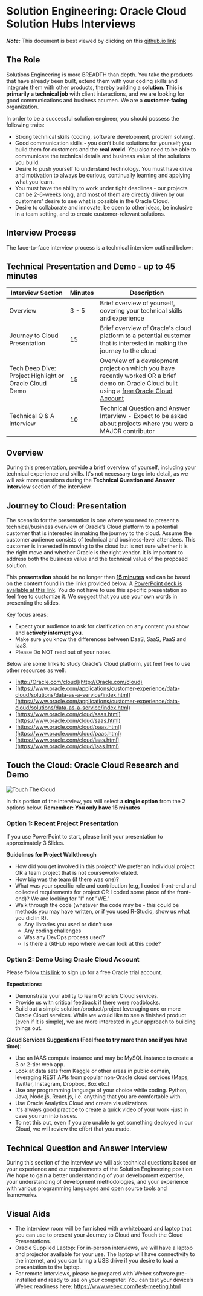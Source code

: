 # Solution Engineering: Oracle Cloud Solution Hubs Interviews

***Note:*** This document is best viewed by clicking on this [github.io link](https://ksantosh464.github.io/Solution-Engineering/articles/solution-engineering-natd/index.html)


## The Role
Solutions Engineering is more BREADTH than depth. You take the products that have already been built, extend them with your coding skills and integrate them with other products, thereby building a **solution**. **This is primarily a technical job** with client interactions, and we are looking for good communications and business acumen. We are a **customer-facing** organization.

In order to be a successful solution engineer, you should possess the following traits:
* Strong technical skills (coding, software development, problem solving).
* Good communication skills - you don’t build solutions for yourself; you build them for customers and the **real world**. You also need to be able to communicate the technical details and business value of the solutions you build.
* Desire to push yourself to understand technology. You must have drive and motivation to always be curious, continually learning and applying what you learn.
* You must have the ability to work under tight deadlines - our projects can be 2-6-weeks long, and most of them are directly driven by our customers' desire to see what is possible in the Oracle Cloud.
* Desire to collaborate and innovate, be open to other ideas, be inclusive in a team setting, and to create customer-relevant solutions.

## Interview Process

The face-to-face interview process is a technical interview outlined below:

## Technical Presentation and Demo - up to 45 minutes

| Interview Section | Minutes | Description |
| --- | --- | --- |
| Overview | 3 - 5 | Brief overview of yourself, covering your technical skills and experience |
| Journey to Cloud Presentation | 15 | Brief overview of Oracle's cloud platform to a potential customer that is interested in making the journey to the cloud |
| Tech Deep Dive: Project Highlight or Oracle Cloud Demo | 15 | Overview of a development project on which you have recently worked OR a brief demo on Oracle Cloud built using a [free Oracle Cloud Account](https://cloud.oracle.com/tryit?sourceType=:ad:pas:go:aw:db:RC_WWMK180328P00048C0001&SC=:ad:pas:go:aw:db:RC_WWMK180328P00048C0001&pcode=WWMK180328P00048C0001&&mkwid=sxCyDKsb2%7cpcrid%7c263478509230%7cpkw%7cautonomous%20database%7cpmt%7ce%7cpdv%7cc%7csckw=srch:autonomous%20database&gclid=EAIaIQobChMIpsPRn5L_3QIVy0oNCh3nAQ3rEAAYAiAAEgIm5PD_BwE&gclsrc=aw.ds) |  
| Technical Q & A Interview | 10 | Technical Question and Answer Interview - Expect to be asked about projects where you were a MAJOR contributor |

## Overview

During this presentation, provide a brief overview of yourself, including your technical experience and skills. It's not necessary to go into detail, as we will ask more questions during the **Technical Question and Answer Interview** section of the interview.

## Journey to Cloud: Presentation

The scenario for the presentation is one where you need to present a technical/business overview of Oracle’s Cloud platform to a potential customer that is interested in making the journey to the cloud. Assume the customer audience consists of technical and business-level attendees. This customer is interested in moving to the cloud but is not sure whether it is the right move and whether Oracle is the right vendor. It is important to address both the business value and the technical value of the proposed solution.

This **presentation** should be no longer than <u>**15 minutes**</u> and can be based on the content found in the links provided below. A [PowerPoint deck is available at this link](FY20_Candidate_Cloud_Presentation.pptx). You do not have to use this specific presentation so feel free to customize it. We suggest that you use your own words in presenting the slides.

Key focus areas:
- Expect your audience to ask for clarification on any content you show and **actively interrupt you**.
- Make sure you know the differences between DaaS, SaaS, PaaS and IaaS.
- Please Do NOT read out of your notes.  

Below are some links to study Oracle’s Cloud platform, yet feel free to use other resources as well:

- [http://Oracle.com/cloud](http://Oracle.com/cloud)
- [https://www.oracle.com/applications/customer-experience/data-cloud/solutions/data-as-a-service/index.html](https://www.oracle.com/applications/customer-experience/data-cloud/solutions/data-as-a-service/index.html)
- [https://www.oracle.com/cloud/saas.html](https://www.oracle.com/cloud/saas.html)
- [https://www.oracle.com/cloud/paas.html](https://www.oracle.com/cloud/paas.html)
- [https://www.oracle.com/cloud/iaas.html](https://www.oracle.com/cloud/iaas.html)


## Touch the Cloud: Oracle Cloud Research and Demo

![Touch The Cloud](./images/Touch-the-Cloud.jpg)

In this portion of the interview, you will select **a single option** from the 2 options below. **Remember: You only have 15 minutes**

### **Option 1: Recent Project Presentation**
If you use PowerPoint to start, please limit your presentation to approximately 3 Slides.

**Guidelines for Project Walkthrough**
- How did you get involved in this project?  We prefer an individual project OR a team project that is not coursework-related.
- How big was the team (if there was one)?
- What was your specific role and contribution (e.g, I coded front-end and collected requirements for project OR I coded some piece of the front-end)? We are looking for "I" not "WE."
- Walk through the code (whatever the code may be - this could be methods you may have written, or if you used R-Studio, show us what you did in R).
	- Any libraries you used or didn’t use
	- Any coding challenges
	- Was any DevOps process used?
	- Is there a GitHub repo where we can look at this code?

### **Option 2: Demo Using Oracle Cloud Account**

Please follow [this link](https://cloud.oracle.com/tryit?sourceType=:ad:pas:go:aw:db:RC_WWMK180328P00048C0001&SC=:ad:pas:go:aw:db:RC_WWMK180328P00048C0001&pcode=WWMK180328P00048C0001&&mkwid=sxCyDKsb2%7cpcrid%7c263478509230%7cpkw%7cautonomous%20database%7cpmt%7ce%7cpdv%7cc%7csckw=srch:autonomous%20database&gclid=EAIaIQobChMIpsPRn5L_3QIVy0oNCh3nAQ3rEAAYAiAAEgIm5PD_BwE&gclsrc=aw.ds) to sign up for a free Oracle trial account.

**Expectations:**

- Demonstrate your ability to learn Oracle’s Cloud services.
- Provide us with critical feedback if there were roadblocks.
- Build out a simple solution/product/project leveraging one or more Oracle Cloud services.  While we would like to see a finished product (even if it is simple), we are more interested in your approach to building things out.

**Cloud Services Suggestions  (Feel free to try more than one if you have time):**

- Use an IAAS compute instance and may be MySQL instance to create a 3 or 2-tier web app.  
- Look at data sets from Kaggle or other areas in public domain, leveraging REST APIs from popular non-Oracle cloud services (Maps, Twitter, Instagram, Dropbox, Box etc.)  
- Use any programming language of your choice while coding. Python, Java, Node.js, React.js, i.e. anything that you are comfortable with.
- Use Oracle Analytics Cloud and create visualizations
- It's always good practice to create a quick video of your work -just in case you run into issues.
- To net this out, even if you are unable to get something deployed in our Cloud, we will review the effort that you made.

## Technical Question and Answer Interview

During this section of the interview we will ask technical questions based on your experience and our requirements of the Solution Engineering position. We hope to gain a better understanding of your development expertise, your understanding of development methodologies, and your experience with various programming languages and open source tools and frameworks.

## Visual Aids

- The interview room will be furnished with a whiteboard and laptop that you can use to present your Journey to Cloud and Touch the Cloud Presentations.
- Oracle Supplied Laptop: For in-person interviews, we will have a laptop and projector available for your use. The laptop will have connectivity to the internet, and you can bring a USB drive if you desire to load a presentation to the laptop.
- For remote interviews, please be prepared with Webex software pre-installed and ready to use on your computer. You can test your device’s Webex readiness here: https://www.webex.com/test-meeting.html
